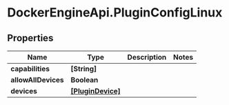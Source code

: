 # DockerEngineApi.PluginConfigLinux

## Properties
Name | Type | Description | Notes
------------ | ------------- | ------------- | -------------
**capabilities** | **[String]** |  | 
**allowAllDevices** | **Boolean** |  | 
**devices** | [**[PluginDevice]**](PluginDevice.md) |  | 


